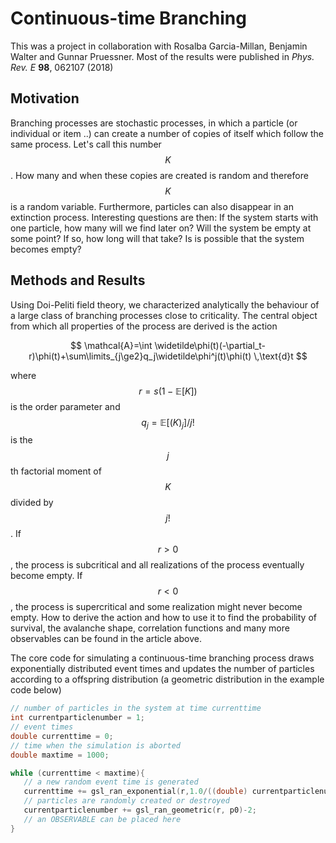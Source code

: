 # Continuous-time Branching
This was a project in collaboration with Rosalba Garcia-Millan, Benjamin Walter and Gunnar Pruessner. Most of the results were published in _Phys. Rev. E_ **98**, 062107 (2018)

<script src="https://cdn.mathjax.org/mathjax/latest/MathJax.js?config=TeX-AMS-MML_HTMLorMML" type="text/javascript"> 
</script>
## Motivation
Branching processes are stochastic processes, in which a particle (or individual or item ..) can create a number of copies of itself which follow the same process. Let's call this number $$K$$. How many and when these copies are created is random and therefore $$K$$ is a random variable. Furthermore, particles can also disappear in an extinction process. Interesting questions are then: If the system starts with one particle, how many will we find later on? Will the system be empty at some point? If so, how long will that take? Is is possible that the system becomes empty? 

## Methods and Results 
Using Doi-Peliti field theory, we characterized analytically the behaviour of a large class of branching processes close to criticality. The central object from which all properties of the process are derived is the action


$$ \mathcal{A}=\int \widetilde\phi(t)(-\partial_t-r)\phi(t)+\sum\limits_{j\ge2}q_j\widetilde\phi^j(t)\phi(t) \,\text{d}t $$

where $$r=s(1-\mathbb{E}[K])$$ is the order parameter and $$q_j=\mathbb{E}[(K)_j]/j!$$ is the $$j$$th factorial moment of $$K$$ divided by $$j!$$. If $$r>0$$, the process is subcritical and all realizations of the process eventually become empty. If $$r<0$$, the process is supercritical and some realization might never become empty. How to derive the action and how to use it to find the probability of survival, the avalanche shape, correlation functions and many more observables can be found in the article above.

The core code for simulating a continuous-time branching process draws exponentially distributed event times and updates the number of particles according to a offspring distribution (a geometric distribution in the example code below) 

```C
// number of particles in the system at time currenttime
int currentparticlenumber = 1;
// event times
double currenttime = 0;
// time when the simulation is aborted
double maxtime = 1000; 

while (currenttime < maxtime){
   // a new random event time is generated
   currenttime += gsl_ran_exponential(r,1.0/((double) currentparticlenumber));
   // particles are randomly created or destroyed
   currentparticlenumber += gsl_ran_geometric(r, p0)-2; 
   // an OBSERVABLE can be placed here
}

```
